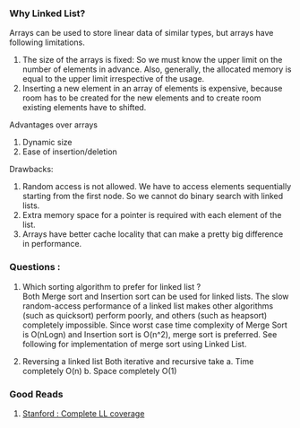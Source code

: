 ### Why Linked List?

Arrays can be used to store linear data of similar types, but arrays have following limitations.
1. The size of the arrays is fixed: So we must know the upper limit on the number of elements in advance. Also, generally, the allocated memory is equal to the upper limit irrespective of the usage.
2. Inserting a new element in an array of elements is expensive, because room has to be created for the new elements and to create room existing elements have to shifted.

Advantages over arrays
1. Dynamic size
2. Ease of insertion/deletion

Drawbacks:
1. Random access is not allowed. We have to access elements sequentially starting from the first node. So we cannot do binary search with linked lists.
2. Extra memory space for a pointer is required with each element of the list.
3. Arrays have better cache locality that can make a pretty big difference in performance.

### Questions :

1. Which sorting algorithm to prefer for linked list ?  
Both Merge sort and Insertion sort can be used for linked lists. The slow random-access performance of a linked list makes other algorithms (such as quicksort) perform poorly, and others (such as heapsort) completely impossible. Since worst case time complexity of Merge Sort is O(nLogn) and Insertion sort is O(n^2), merge sort is preferred. See following for implementation of merge sort using Linked List.

2. Reversing a linked list
Both iterative and recursive take
a. Time completely  O(n)
b. Space completely O(1)

### Good Reads
1. [Stanford : Complete LL coverage](http://cslibrary.stanford.edu/103/LinkedListBasics.pdf)
